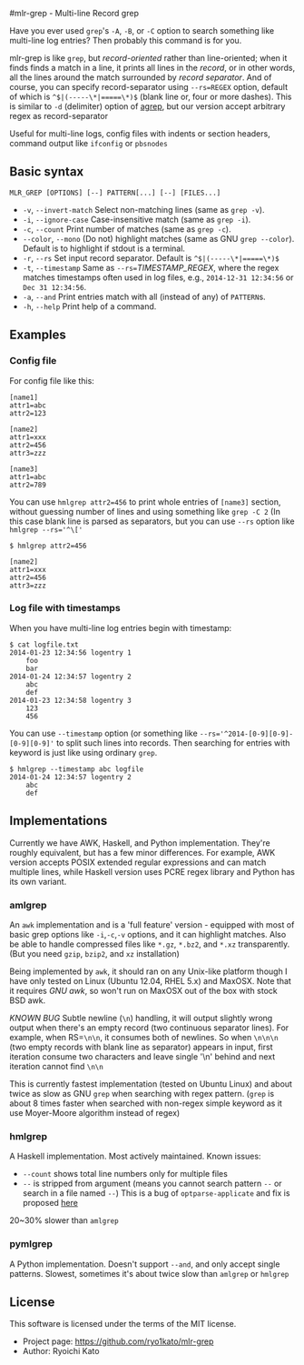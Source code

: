 #mlr-grep - Multi-line Record grep

Have you ever used `grep`'s  `-A`, `-B`, or `-C` option to search something like multi-line log entries? Then probably this command is for you.

mlr-grep is like `grep`, but *_record_-oriented* rather than line-oriented; when it finds finds a match in a line, it prints all lines in the _record_, or in other words, all the lines around the match surrounded by _record separator_.
And of course, you can specify record-separator using `--rs=REGEX` option, default of which is `^$|(-----\*|=====\*)$` (blank line or, four or more dashes). This is similar to `-d` (delimiter) option of [agrep](http://www.tgries.de/agrep/agrephlp.html), but our version accept arbitrary regex as record-separator

Useful for multi-line logs, config files with indents or section headers, command output like `ifconfig` or `pbsnodes`


## Basic syntax

`MLR_GREP [OPTIONS] [--] PATTERN[...] [--] [FILES...]`

* `-v`, `--invert-match` Select non-matching lines (same as `grep -v`).
* `-i`, `--ignore-case`  Case-insensitive match (same as `grep -i`).
* `-c`, `--count`        Print number of matches (same as `grep -c`).
* `--color`, `--mono`    (Do not) highlight matches (same as GNU `grep --color`).
                         Default is to highlight if stdout is a terminal.
* `-r`, `--rs`           Set input record separator. Default is `^$|(-----\*|=====\*)$`
* `-t`, `--timestamp`    Same as `--rs=`*TIMESTAMP_REGEX*, where the regex matches
                         timestamps often used in log files, e.g.,
                         `2014-12-31 12:34:56` or `Dec 31 12:34:56`.
* `-a`, `--and`          Print entries match with all (instead of any) of `PATTERN`s.
* `-h`, `--help`         Print help of a command.


## Examples

### Config file
For config file like this:
```
[name1]
attr1=abc
attr2=123

[name2]
attr1=xxx
attr2=456
attr3=zzz

[name3]
attr1=abc
attr2=789
```

You can use `hmlgrep attr2=456` to print whole entries of `[name3]` section, without guessing number of lines and using something like `grep -C 2` (In this case blank line is parsed as separators, but you can use `--rs` option like `hmlgrep --rs='^\['`

```
$ hmlgrep attr2=456

[name2]
attr1=xxx
attr2=456
attr3=zzz
```

### Log file with timestamps
When you have multi-line log entries begin with timestamp:

```
$ cat logfile.txt
2014-01-23 12:34:56 logentry 1
    foo
    bar
2014-01-24 12:34:57 logentry 2
    abc
    def
2014-01-23 12:34:58 logentry 3
    123
    456
```

You can use `--timestamp` option (or something like `--rs='^2014-[0-9][0-9]-[0-9][0-9]'` to split such lines into records. Then searching for entries with keyword is just like using ordinary `grep`.

```
$ hmlgrep --timestamp abc logfile
2014-01-24 12:34:57 logentry 2
    abc
    def
```


## Implementations
Currently we have AWK, Haskell, and Python implementation.
They're roughly equivalent, but has a few minor differences.
For example, AWK version accepts POSIX extended regular expressions and can match multiple lines, while Haskell version uses PCRE regex library and Python has its own variant.


### amlgrep
An `awk` implementation and is a 'full feature' version - equipped with most of basic grep options like `-i`,`-c`,`-v` options, and it can highlight matches. Also be able to handle compressed files like `*.gz`, `*.bz2`, and `*.xz` transparently. (But you need `gzip`, `bzip2`, and `xz` installation)

Being implemented by `awk`, it should ran on any Unix-like platform though I have only tested on Linux (Ubuntu 12.04, RHEL 5.x) and MaxOSX. Note that it requires *GNU awk*, so won't run on MaxOSX out of the box with stock BSD awk.

*KNOWN BUG* Subtle newline (`\n`) handling, it will output slightly wrong output when there's an empty record (two continuous separator lines). For example, when RS=`\n\n`, it consumes both of newlines. So when `\n\n\n` (two empty records with blank line as separator) appears in input, first iteration consume two characters and leave single '\n' behind and next iteration cannot find `\n\n`

This is currently fastest implementation (tested on Ubuntu Linux) and about twice as slow as GNU `grep` when searching with regex pattern. (`grep` is about 8 times faster when searched with non-regex simple keyword as it use Moyer-Moore algorithm instead of regex)


### hmlgrep
A Haskell implementation. Most actively maintained.
Known issues:
* `--count` shows total line numbers only for multiple files
* `--` is stripped from argument (means you cannot search pattern `--` or search in a file named `--`) This is a bug of `optparse-applicate` and fix is proposed [here](https://github.com/pcapriotti/optparse-applicative/pull/99)

20~30% slower than `amlgrep`


### pymlgrep
A Python implementation. Doesn't support `--and`, and only accept single patterns.
Slowest, sometimes it's about twice slow than `amlgrep` or `hmlgrep`


## License
This software is licensed under the terms of the MIT license.
* Project page: https://github.com/ryo1kato/mlr-grep
* Author: Ryoichi Kato
